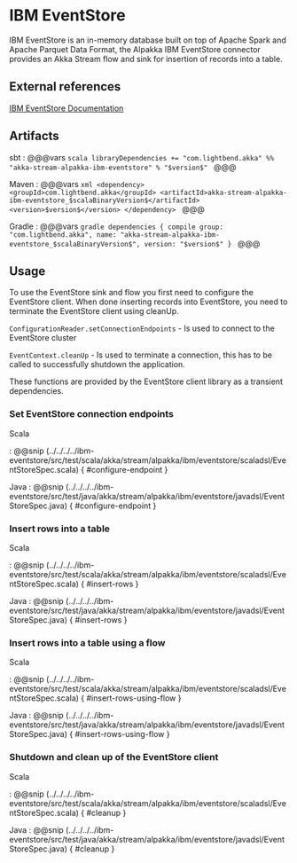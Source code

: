 # IBM EventStore

IBM EventStore is an in-memory database built on top of Apache Spark and Apache Parquet Data Format, the Alpakka IBM EventStore connector provides an Akka Stream flow and sink for insertion of records into a table.
 
## External references 

[IBM EventStore Documentation](https://www.ibm.com/support/knowledgecenter/SSGNPV/eventstore/desktop/welcome.html)

## Artifacts

sbt
:   @@@vars
    ```scala
    libraryDependencies += "com.lightbend.akka" %% "akka-stream-alpakka-ibm-eventstore" % "$version$"
    ```
    @@@

Maven
:   @@@vars
    ```xml
    <dependency>
      <groupId>com.lightbend.akka</groupId>
      <artifactId>akka-stream-alpakka-ibm-eventstore_$scalaBinaryVersion$</artifactId>
      <version>$version$</version>
    </dependency>
    ```
    @@@

Gradle
:   @@@vars
    ```gradle
    dependencies {
      compile group: "com.lightbend.akka", name: "akka-stream-alpakka-ibm-eventstore_$scalaBinaryVersion$", version: "$version$"
    }
    ```
    @@@

## Usage

To use the EventStore sink and flow you first need to configure the EventStore client. When done inserting records into EventStore, you need to terminate the EventStore client using cleanUp. 
 
`ConfigurationReader.setConnectionEndpoints` - Is used to connect to the EventStore cluster

`EventContext.cleanUp` - Is used to terminate a connection, this has to be called to successfully shutdown the application.

These functions are provided by the EventStore client library as a transient dependencies.

### Set EventStore connection endpoints

Scala

: @@snip (../../../../ibm-eventstore/src/test/scala/akka/stream/alpakka/ibm/eventstore/scaladsl/EventStoreSpec.scala) { #configure-endpoint }

Java
: @@snip (../../../../ibm-eventstore/src/test/java/akka/stream/alpakka/ibm/eventstore/javadsl/EventStoreSpec.java) { #configure-endpoint }

### Insert rows into a table

Scala

: @@snip (../../../../ibm-eventstore/src/test/scala/akka/stream/alpakka/ibm/eventstore/scaladsl/EventStoreSpec.scala) { #insert-rows }

Java
: @@snip (../../../../ibm-eventstore/src/test/java/akka/stream/alpakka/ibm/eventstore/javadsl/EventStoreSpec.java) { #insert-rows }

### Insert rows into a table using a flow

Scala

: @@snip (../../../../ibm-eventstore/src/test/scala/akka/stream/alpakka/ibm/eventstore/scaladsl/EventStoreSpec.scala) { #insert-rows-using-flow }

Java
: @@snip (../../../../ibm-eventstore/src/test/java/akka/stream/alpakka/ibm/eventstore/javadsl/EventStoreSpec.java) { #insert-rows-using-flow }

### Shutdown and clean up of the EventStore client

Scala

: @@snip (../../../../ibm-eventstore/src/test/scala/akka/stream/alpakka/ibm/eventstore/scaladsl/EventStoreSpec.scala) { #cleanup }

Java
: @@snip (../../../../ibm-eventstore/src/test/java/akka/stream/alpakka/ibm/eventstore/javadsl/EventStoreSpec.java) { #cleanup }
